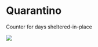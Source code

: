# Quarantino
Counter for days sheltered-in-place

<img src="https://scontent-lax3-1.cdninstagram.com/v/t51.2885-15/sh0.08/e35/s640x640/91424138_226317438425304_5759068977245626476_n.jpg?_nc_ht=scontent-lax3-1.cdninstagram.com&_nc_cat=100&_nc_ohc=9S_VeL10Pf8AX83rLlr&oh=13b1bee471f0accf21caa7bec768454f&oe=5EF6CA86">
